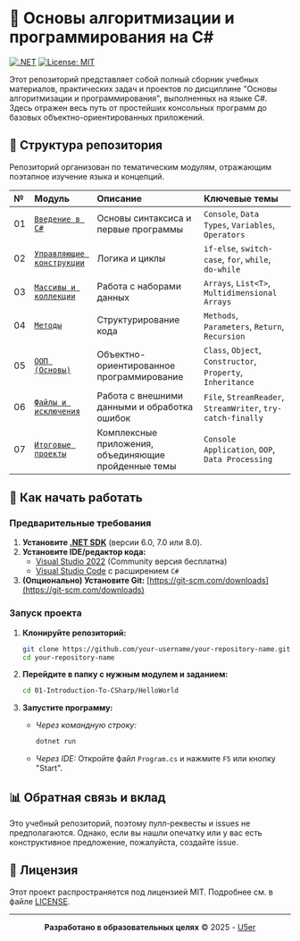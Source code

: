 # 🧠 Основы алгоритмизации и программирования на C#

[![.NET](https://github.com/your-username/your-repository-name/actions/workflows/dotnet.yml/badge.svg)](https://github.com/your-username/your-repository-name/actions/workflows/dotnet.yml)
[![License: MIT](https://img.shields.io/badge/License-MIT-yellow.svg)](https://opensource.org/licenses/MIT)

Этот репозиторий представляет собой полный сборник учебных материалов, практических задач и проектов по дисциплине "Основы алгоритмизации и программирования", выполненных на языке C#. Здесь отражен весь путь от простейших консольных программ до базовых объектно-ориентированных приложений.

## 📁 Структура репозитория

Репозиторий организован по тематическим модулям, отражающим поэтапное изучение языка и концепций.

| № | Модуль | Описание | Ключевые темы |
| :--- | :--- | :--- | :--- |
| 01 | [`Введение в C#`](./01-Introduction-To-CSharp/) | Основы синтаксиса и первые программы | `Console`, `Data Types`, `Variables`, `Operators` |
| 02 | [`Управляющие конструкции`](./02-Control-Flow/) | Логика и циклы | `if-else`, `switch-case`, `for`, `while`, `do-while` |
| 03 | [`Массивы и коллекции`](./03-Arrays-and-Collections/) | Работа с наборами данных | `Arrays`, `List<T>`, `Multidimensional Arrays` |
| 04 | [`Методы`](./04-Methods-and-Functions/) | Структурирование кода | `Methods`, `Parameters`, `Return`, `Recursion` |
| 05 | [`ООП (Основы)`](./05-OOP-Basics/) | Объектно-ориентированное программирование | `Class`, `Object`, `Constructor`, `Property`, `Inheritance` |
| 06 | [`Файлы и исключения`](./06-FileIO-And-Exceptions/) | Работа с внешними данными и обработка ошибок | `File`, `StreamReader`, `StreamWriter`, `try-catch-finally` |
| 07 | [`Итоговые проекты`](./07-Final-Projects/) | Комплексные приложения, объединяющие пройденные темы | `Console Application`, `OOP`, `Data Processing` |

## 🚀 Как начать работать

### Предварительные требования

1.  **Установите [.NET SDK](https://dotnet.microsoft.com/download)** (версии 6.0, 7.0 или 8.0).
2.  **Установите IDE/редактор кода:** 
    *   [Visual Studio 2022](https://visualstudio.microsoft.com/ru/) (Community версия бесплатна)
    *   [Visual Studio Code](https://code.visualstudio.com/) с расширением `C#`
3.  **(Опционально) Установите Git:** [https://git-scm.com/downloads](https://git-scm.com/downloads)

### Запуск проекта

1.  **Клонируйте репозиторий:**
    ```bash
    git clone https://github.com/your-username/your-repository-name.git
    cd your-repository-name
    ```

2.  **Перейдите в папку с нужным модулем и заданием:**
    ```bash
    cd 01-Introduction-To-CSharp/HelloWorld
    ```

3.  **Запустите программу:**
    *   *Через командную строку:*
        ```bash
        dotnet run
        ```
    *   *Через IDE:* Откройте файл `Program.cs` и нажмите `F5` или кнопку "Start".

## 📊 Обратная связь и вклад

Это учебный репозиторий, поэтому пулл-реквесты и issues не предполагаются. Однако, если вы нашли опечатку или у вас есть конструктивное предложение, пожалуйста, создайте issue.

## 📜 Лицензия

Этот проект распространяется под лицензией MIT. Подробнее см. в файле [LICENSE](LICENSE).

---

<div align="center">

**Разработано в образовательных целях** © 2025 - [U5er](https://github.com/U5erTop)

</div>

